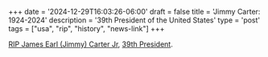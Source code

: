 +++ 
date = '2024-12-29T16:03:26-06:00' 
draft = false 
title = 'Jimmy Carter: 1924-2024'
description = '39th President of the United States' 
type = 'post' 
tags = ["usa", "rip", "history", "news-link"] 
+++

[RIP James Earl (Jimmy) Carter Jr](https://www.nbcnews.com/politics/politics-news/former-president-jimmy-carter-dies-100-rcna42410), [39th President](https://en.m.wikipedia.org/wiki/Jimmy_Carter).